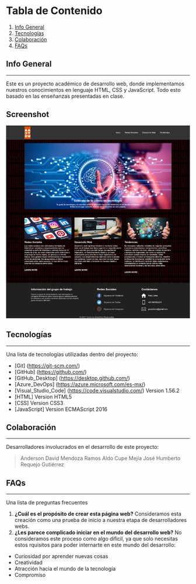 # Tabla de Contenido
1. [Info General](#info-general)
2. [Tecnologías](#tecnologías)
3. [Colaboración](#colaboración)
4. [FAQs](#faqs)
## Info General
***
Este es un proyecto académico de desarrollo web, donde implementamos nuestros conocimientos en lenguaje HTML, CSS y JavaScript. Todo esto basado en las enseñanzas presentadas en clase.
## Screenshot
![Imagen de la portada de la página web](imagenes/INFOTEC_Sitio.png)
## Tecnologías
***
Una lista de tecnologías utilizadas dentro del proyecto:
* [Git] (https://git-scm.com/)
* [GitHub] (https://github.com/)
* [GitHub_Desktop] (https://desktop.github.com/)
* [Azure_DevOps] (https://azure.microsoft.com/es-mx/)
* [Visual_Studio_Code] (https://code.visualstudio.com/) Version 1.56.2
* [HTML] Version HTML5
* [CSS] Version CSS3
* [JavaScript] Version ECMAScript 2016
## Colaboración
***
Desarrolladores involucrados en el desarrollo de este proyecto:
> Anderson David Mendoza Ramos
> Aldo Cupe Mejía
> José Humberto Requejo Gutiérrez
## FAQs
***
Una lista de preguntas frecuentes
1. **¿Cuál es el propósito de crear esta página web?**
Consideramos esta creación como una prueba de inicio a nuestra etapa de desarrolladores webs.
2. **¿Les parece complicado iniciar en el mundo del desarrollo web?**
No consideramos este proceso como algo dificil, ya que solo necesitas estos rquisitos para poder internarte en este mundo del desarrollo:
* Curiosidad por aprender nuevas cosas
* Creatividad
* Atracción hacia el mundo de la tecnología
* Compromiso